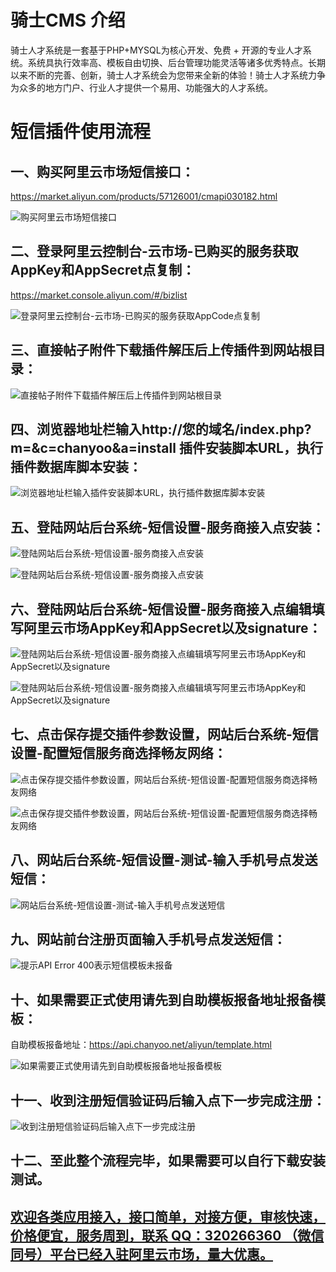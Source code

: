 # 骑士CMS 介绍
骑士人才系统是一套基于PHP+MYSQL为核心开发、免费 + 开源的专业人才系统。系统具执行效率高、模板自由切换、后台管理功能灵活等诸多优秀特点。长期以来不断的完善、创新，骑士人才系统会为您带来全新的体验！骑士人才系统力争为众多的地方门户、行业人才提供一个易用、功能强大的人才系统。

# 短信插件使用流程
## 一、购买阿里云市场短信接口：
https://market.aliyun.com/products/57126001/cmapi030182.html

![购买阿里云市场短信接口](https://github.com/320266360/sms_plugin/blob/master/74CMS/images/01.png "购买阿里云市场短信接口")


## 二、登录阿里云控制台-云市场-已购买的服务获取AppKey和AppSecret点复制：
https://market.console.aliyun.com/#/bizlist

![登录阿里云控制台-云市场-已购买的服务获取AppCode点复制](https://github.com/320266360/sms_plugin/blob/master/74CMS/images/02.png "登录阿里云控制台-云市场-已购买的服务获取AppCode点复制")


## 三、直接帖子附件下载插件解压后上传插件到网站根目录：

![直接帖子附件下载插件解压后上传插件到网站根目录](https://github.com/320266360/sms_plugin/blob/master/74CMS/images/03.png "直接帖子附件下载插件解压后上传插件到网站根目录")


## 四、浏览器地址栏输入http://您的域名/index.php?m=&c=chanyoo&a=install 插件安装脚本URL，执行插件数据库脚本安装：

![浏览器地址栏输入插件安装脚本URL，执行插件数据库脚本安装](https://github.com/320266360/sms_plugin/blob/master/74CMS/images/04.png "浏览器地址栏输入插件安装脚本URL，执行插件数据库脚本安装")


## 五、登陆网站后台系统-短信设置-服务商接入点安装：


![登陆网站后台系统-短信设置-服务商接入点安装](https://github.com/320266360/sms_plugin/blob/master/74CMS/images/05.png "登陆网站后台系统-短信设置-服务商接入点安装")

![登陆网站后台系统-短信设置-服务商接入点安装](https://github.com/320266360/sms_plugin/blob/master/74CMS/images/06.png "登陆网站后台系统-短信设置-服务商接入点安装")


## 六、登陆网站后台系统-短信设置-服务商接入点编辑填写阿里云市场AppKey和AppSecret以及signature：


![登陆网站后台系统-短信设置-服务商接入点编辑填写阿里云市场AppKey和AppSecret以及signature](https://github.com/320266360/sms_plugin/blob/master/74CMS/images/07.png "登陆网站后台系统-短信设置-服务商接入点编辑填写阿里云市场AppKey和AppSecret以及signature")

![登陆网站后台系统-短信设置-服务商接入点编辑填写阿里云市场AppKey和AppSecret以及signature](https://github.com/320266360/sms_plugin/blob/master/74CMS/images/08.png "登陆网站后台系统-短信设置-服务商接入点编辑填写阿里云市场AppKey和AppSecret以及signature")


## 七、点击保存提交插件参数设置，网站后台系统-短信设置-配置短信服务商选择畅友网络：

![点击保存提交插件参数设置，网站后台系统-短信设置-配置短信服务商选择畅友网络](https://github.com/320266360/sms_plugin/blob/master/74CMS/images/09.png "点击保存提交插件参数设置，网站后台系统-短信设置-配置短信服务商选择畅友网络")

![点击保存提交插件参数设置，网站后台系统-短信设置-配置短信服务商选择畅友网络](https://github.com/320266360/sms_plugin/blob/master/74CMS/images/10.png "点击保存提交插件参数设置，网站后台系统-短信设置-配置短信服务商选择畅友网络")


## 八、网站后台系统-短信设置-测试-输入手机号点发送短信：

![网站后台系统-短信设置-测试-输入手机号点发送短信](https://github.com/320266360/sms_plugin/blob/master/74CMS/images/11.png "网站后台系统-短信设置-测试-输入手机号点发送短信")


## 九、网站前台注册页面输入手机号点发送短信：

![提示API Error 400表示短信模板未报备](https://github.com/320266360/sms_plugin/blob/master/74CMS/images/12.png "提示API Error 400表示短信模板未报备")


## 十、如果需要正式使用请先到自助模板报备地址报备模板：
自助模板报备地址：https://api.chanyoo.net/aliyun/template.html

![如果需要正式使用请先到自助模板报备地址报备模板](https://github.com/320266360/sms_plugin/blob/master/74CMS/images/13.png "如果需要正式使用请先到自助模板报备地址报备模板")


## 十一、收到注册短信验证码后输入点下一步完成注册：
![收到注册短信验证码后输入点下一步完成注册](https://github.com/320266360/sms_plugin/blob/master/74CMS/images/14.png "收到注册短信验证码后输入点下一步完成注册")


## 十二、至此整个流程完毕，如果需要可以自行下载安装测试。



## [欢迎各类应用接入，接口简单，对接方便，审核快速，价格便宜，服务周到，联系 QQ：320266360 （微信同号）平台已经入驻阿里云市场，量大优惠。](https://market.aliyun.com/products/57126001/cmapi030182.html)
